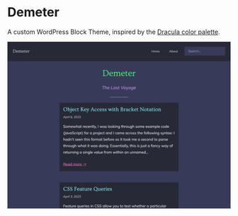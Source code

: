 # Demeter

A custom WordPress Block Theme, inspired by the [Dracula color palette](https://draculatheme.com/).

![Theme Screenshot](screenshot.png)